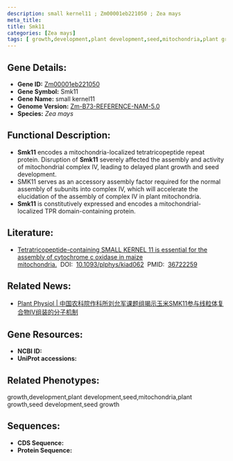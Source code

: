 ```yaml
---
description: small kernel11 ; Zm00001eb221050 ; Zea mays
meta_title:
title: Smk11
categories: [Zea mays]
tags: [ growth,development,plant development,seed,mitochondria,plant growth,seed development,seed growth ]
---
```


## Gene Details:
- **Gene ID:**	[Zm00001eb221050]()
- **Gene Symbol:** Smk11
- **Gene Name:** small kernel11
- **Genome Version:** [Zm-B73-REFERENCE-NAM-5.0]()
- **Species:** *Zea mays*

## Functional Description:
   - **Smk11** encodes a mitochondria-localized tetratricopeptide repeat protein. Disruption of **Smk11** severely affected the assembly and activity of mitochondrial complex IV, leading to delayed plant growth and seed development.
   - SMK11 serves as an accessory assembly factor required for the normal assembly of subunits into complex IV, which will accelerate the elucidation of the assembly of complex IV in plant mitochondria.
   - **Smk11** is constitutively expressed and encodes a mitochondrial-localized TPR domain-containing protein.

## Literature:
   - [Tetratricopeptide-containing SMALL KERNEL 11 is essential for the assembly of cytochrome c oxidase in maize mitochondria.]( https://academic.oup.com/plphys/article/192/1/170/7019383?login=true)&nbsp;&nbsp;DOI:&nbsp;&nbsp;[10.1093/plphys/kiad062](https://academic.oup.com/plphys/article/192/1/170/7019383?login=true)&nbsp;&nbsp;PMID:&nbsp;&nbsp;[36722259](https://pubmed.ncbi.nlm.nih.gov/36722259/)

## Related News:
   - [Plant Physiol | 中国农科院作科所刘允军课题组揭示玉米SMK11参与线粒体复合物IV组装的分子机制](https://mp.weixin.qq.com/s?__biz=MzU3ODY3MDM0NA==&mid=2247525490&idx=2&sn=54bbceae714c50dbb24c8150b17e97ce&chksm=fd73fe15ca047703665093fde8f624b9b9f152f3c87ae34e58a18a0595b5923d5ee0e2746042&scene=27#wechat_redirect)

## Gene Resources:
- **NCBI ID:** [](https://www.ncbi.nlm.nih.gov/gene/?term=)
- **UniProt accessions:** [](https://www.uniprot.org/uniprotkb//entry)

## Related Phenotypes:
growth,development,plant development,seed,mitochondria,plant growth,seed development,seed growth

## Sequences:
- **CDS Sequence:**
- **Protein Sequence:**
